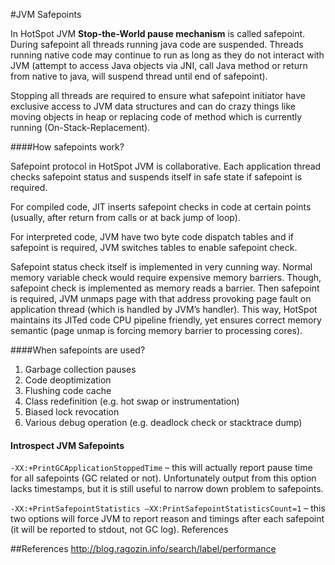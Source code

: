 #JVM Safepoints

In HotSpot JVM <b>Stop-the-World pause mechanism</b> is called safepoint. During safepoint all threads running java code are suspended. 
Threads running native code may continue to run as long as they do not interact with JVM (attempt to access Java objects via JNI, call 
Java method or return from native to java, will suspend thread until end of safepoint).

Stopping all threads are required to ensure what safepoint initiator have exclusive access to JVM data structures and can do crazy things
like moving objects in heap or replacing code of method which is currently running (On-Stack-Replacement).

####How safepoints work?

Safepoint protocol in HotSpot JVM is collaborative. Each application thread checks safepoint status and suspends itself in safe state if
safepoint is required.

For compiled code, JIT inserts safepoint checks in code at certain points (usually, after return from calls or at back jump of loop). 

For interpreted code, JVM have two byte code dispatch tables and if safepoint is required, JVM switches tables to enable safepoint check.

Safepoint status check itself is implemented in very cunning way. Normal memory variable check would require expensive memory barriers. 
Though, safepoint check is implemented as memory reads a barrier. Then safepoint is required, JVM unmaps page with that address provoking 
page fault on application thread (which is handled by JVM’s handler). This way, HotSpot maintains its JITed code CPU pipeline friendly, 
yet ensures correct memory semantic (page unmap is forcing memory barrier to processing cores).

####When safepoints are used?

1. Garbage collection pauses
2. Code deoptimization
3. Flushing code cache
4. Class redefinition (e.g. hot swap or instrumentation)
5. Biased lock revocation
6. Various debug operation (e.g. deadlock check or stacktrace dump)

#### Introspect JVM Safepoints
```-XX:+PrintGCApplicationStoppedTime``` – this will actually report pause time for all safepoints (GC related or not). 
Unfortunately output from this option lacks timestamps, but it is still useful to narrow down problem to safepoints.

```-XX:+PrintSafepointStatistics –XX:PrintSafepointStatisticsCount=1``` – this two options will force JVM to report reason and timings after 
each safepoint (it will be reported to stdout, not GC log).
References

##References
http://blog.ragozin.info/search/label/performance
